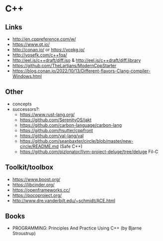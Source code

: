 C++
====


Links
-----

 * http://en.cppreference.com/w/
 * https://www.qt.io/
 * http://conan.io/ or https://vcpkg.io/
 * http://yosefk.com/c++fqa/
 * http://eel.is/c++draft/diff.iso & http://eel.is/c++draft/diff.library
 * https://github.com/TheLartians/ModernCppStarter
 * https://blog.conan.io/2022/10/13/Different-flavors-Clang-compiler-Windows.html
 
Other
-----

 * concepts
 * successors?:
   * https://www.rust-lang.org/
   * https://github.com/SerenityOS/jakt
   * https://github.com/carbon-language/carbon-lang
   * https://github.com/hsutter/cppfront
   * https://github.com/val-lang/val
   * https://github.com/seanbaxter/circle/blob/master/new-circle/README.md (Safe C++)
   * https://github.com/pizlonator/llvm-project-deluge/tree/deluge Fil-C

Toolkit/toolbox
-----------

 * https://www.boost.org/
 * https://libcinder.org/
 * https://openframeworks.cc/
 * https://pocoproject.org/
 * http://www.dre.vanderbilt.edu/~schmidt/ACE.html
 
Books
-----

 * PROGRAMMING: Principles And Practice Using C++ (by Bjarne Stroustrup)
